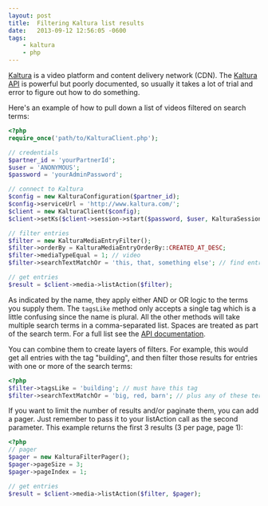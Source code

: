 ```yaml
---
layout: post
title:  Filtering Kaltura list results
date:   2013-09-12 12:56:05 -0600
tags:
    - kaltura
    - php
---
```


<a href="http://corp.kaltura.com" target="_blank">Kaltura</a> is a video platform and content delivery network (CDN). The <a href="http://www.kaltura.com/api_v3/testmeDoc/index.php" target="_blank">Kaltura API</a> is powerful but poorly documented, so usually it takes a lot of trial and error to figure out how to do something.

Here's an example of how to pull down a list of videos filtered on search terms:

```php
<?php
require_once('path/to/KalturaClient.php');

// credentials
$partner_id = 'yourPartnerId';
$user = 'ANONYMOUS';
$password = 'yourAdminPassword';

// connect to Kaltura
$config = new KalturaConfiguration($partner_id);
$config->serviceUrl = 'http://www.kaltura.com/';
$client = new KalturaClient($config);
$client->setKs($client->session->start($password, $user, KalturaSessionType::ADMIN));

// filter entries
$filter = new KalturaMediaEntryFilter();
$filter->orderBy = KalturaMediaEntryOrderBy::CREATED_AT_DESC;
$filter->mediaTypeEqual = 1; // video
$filter->searchTextMatchOr = 'this, that, something else'; // find entries with any of these terms

// get entries
$result = $client->media->listAction($filter);
```

As indicated by the name, they apply either AND or OR logic to the terms you supply them. The `tagsLike` method only accepts a single tag which is a little confusing since the name is plural. All the other methods will take multiple search terms in a comma-separated list. Spaces are treated as part of the search term. For a full list see the <a href="http://www.kaltura.com/api_v3/testmeDoc/index.php?object=KalturaBaseEntryBaseFilter" target="_blank">API documentation</a>.

You can combine them to create layers of filters. For example, this would get all entries with the tag "building", and then filter those results for entries with one or more of the search terms:

```php
<?php
$filter->tagsLike = 'building'; // must have this tag
$filter->searchTextMatchOr = 'big, red, barn'; // plus any of these terms
```

If you want to limit the number of results and/or paginate them, you can add a pager. Just remember to pass it to your listAction call as the second parameter. This example returns the first 3 results (3 per page, page 1):

```php
<?php
// pager
$pager = new KalturaFilterPager();
$pager->pageSize = 3;
$pager->pageIndex = 1;

// get entries
$result = $client->media->listAction($filter, $pager);
```
